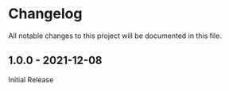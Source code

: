 # Changelog
All notable changes to this project will be documented in this file.

## 1.0.0 - 2021-12-08

Initial Release